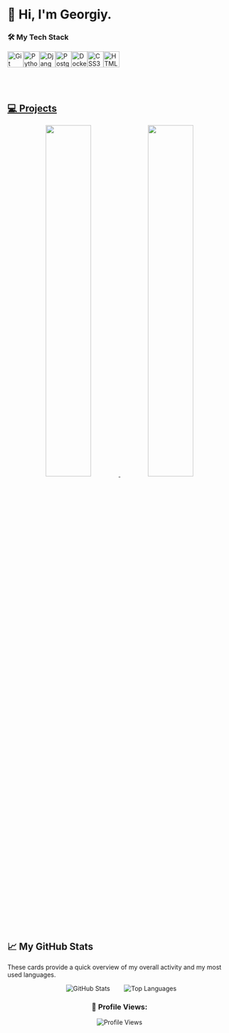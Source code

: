 # 👋 Hi, I'm Georgiy.



### 🛠️ My Tech Stack

<p align="left">
<a href="https://git-scm.com/" target="_blank" rel="noreferrer"><img src="https://raw.githubusercontent.com/danielcranney/readme-generator/main/public/icons/skills/git-colored.svg" width="36" height="36" alt="Git" /></a><a href="https://www.python.org/" target="_blank" rel="noreferrer"><img src="https://raw.githubusercontent.com/danielcranney/readme-generator/main/public/icons/skills/python-colored.svg" width="36" height="36" alt="Python" /></a><a href="https://www.r-project.org/" target="_blank" rel="noreferrer"><img src="https://raw.githubusercontent.com/danielcranney/readme-generator/main/public/icons/skills/django-colored.svg" width="36" height="36" alt="Django" /></a><a href="https://www.djangoproject.com/" target="_blank" rel="noreferrer"><img src="https://raw.githubusercontent.com/danielcranney/readme-generator/main/public/icons/skills/postgresql-colored.svg" width="36" height="36" alt="PostgreSQL" /></a><a href="https://www.postgresql.org/" target="_blank" rel="noreferrer"><img src="https://raw.githubusercontent.com/danielcranney/readme-generator/main/public/icons/skills/docker-colored.svg" width="36" height="36" alt="Docker" /></a><a href="https://www.docker.com/" target="_blank" rel="noreferrer"><img src="https://raw.githubusercontent.com/danielcranney/readme-generator/main/public/icons/skills/css3-colored.svg" width="36" height="36" alt="CSS3" /></a><a href="https://developer.mozilla.org/en-US/docs/Web/CSS" target="_blank" rel="noreferrer"><img src="https://raw.githubusercontent.com/danielcranney/readme-generator/main/public/icons/skills/html5-colored.svg" width="36" height="36" alt="HTML5" /></a><a href="https://developer.mozilla.org/en-US/docs/Web/HTML" target="_blank" rel="noreferrer"><img
</p>


<br /><br />
## 💻 Projects

<div align="center">
  <a href="https://github.com/Georgiy932/Ai-telegram-bot-with-crypto-payment">
    <img width="45%" src="https://github-readme-stats.vercel.app/api/pin/?username=Georgiy932&repo=Ai-telegram-bot-with-crypto-payment&title_color=00BFFF&text_color=ffffff&icon_color=00BFFF&bg_color=2f2f2f&hide_border=true&locale=en"/>
  </a>
  <a href="https://github.com/Georgiy932/Online-Electronics-Store">
    <img width="45%" src="https://github-readme-stats.vercel.app/api/pin/?username=Georgiy932&repo=Online-Electronics-Store&title_color=00BFFF&text_color=ffffff&icon_color=00BFFF&bg_color=2f2f2f&hide_border=true&locale=en"/>
  </a>
</div>


<br /><br />

## 📈 My GitHub Stats

These cards provide a quick overview of my overall activity and my most used languages.

<div align="center">
  <img src="https://github-readme-stats.vercel.app/api?username=Georgiy932&show_icons=true&theme=radical&hide_border=true&title_color=00BFFF" alt="GitHub Stats" />
    
  <img src="https://github-readme-stats.vercel.app/api/top-langs/?username=Georgiy932&layout=compact&theme=radical&hide_border=true&title_color=00BFFF" alt="Top Languages" />

### 👀 Profile Views:
<img src="https://komarev.com/ghpvc/?username=Georgiy932&color=green" alt="Profile Views" />

</div>
